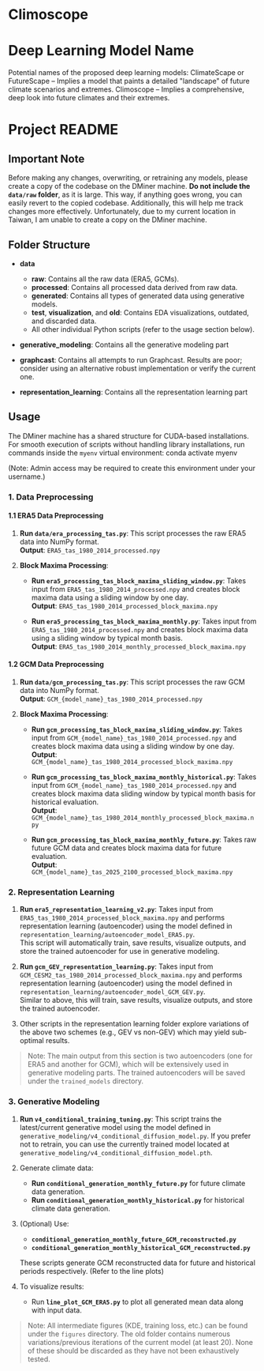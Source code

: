 # Climoscope
# Deep Learning Model Name

Potential names of the proposed deep learning models: 
ClimateScape or FutureScape – Implies a model that paints a detailed "landscape" of future climate scenarios and extremes.
Climoscope – Implies a comprehensive, deep look into future climates and their extremes.


# Project README

## Important Note
Before making any changes, overwriting, or retraining any models, please create a copy of the codebase on the DMiner machine. **Do not include the `data/raw` folder**, as it is large. This way, if anything goes wrong, you can easily revert to the copied codebase. Additionally, this will help me track changes more effectively. Unfortunately, due to my current location in Taiwan, I am unable to create a copy on the DMiner machine.

## Folder Structure
- **data**
    - **raw**: Contains all the raw data (ERA5, GCMs).
    - **processed**: Contains all processed data derived from raw data.
    - **generated**: Contains all types of generated data using generative models.
    - **test**, **visualization**, and **old**: Contains EDA visualizations, outdated, and discarded data.
    - All other individual Python scripts (refer to the usage section below).

- **generative_modeling**: Contains all the generative modeling part
- **graphcast**: Contains all attempts to run Graphcast. Results are poor; consider using an alternative robust implementation or verify the current one.
- **representation_learning**: Contains all the representation learning part

## Usage
The DMiner machine has a shared structure for CUDA-based installations. For smooth execution of scripts without handling library installations, run commands inside the `myenv` virtual environment: conda activate myenv

(Note: Admin access may be required to create this environment under your username.)

### 1. Data Preprocessing

#### 1.1 ERA5 Data Preprocessing
1. **Run `data/era_processing_tas.py`**: This script processes the raw ERA5 data into NumPy format.  
   **Output**: `ERA5_tas_1980_2014_processed.npy`

2. **Block Maxima Processing**:
    - **Run `era5_processing_tas_block_maxima_sliding_window.py`**: Takes input from `ERA5_tas_1980_2014_processed.npy` and creates block maxima data using a sliding window by one day.  
      **Output**: `ERA5_tas_1980_2014_processed_block_maxima.npy`
      
    - **Run `era5_processing_tas_block_maxima_monthly.py`**: Takes input from `ERA5_tas_1980_2014_processed.npy` and creates block maxima data using a sliding window by typical month basis.  
      **Output**: `ERA5_tas_1980_2014_monthly_processed_block_maxima.npy`

#### 1.2 GCM Data Preprocessing
1. **Run `data/gcm_processing_tas.py`**: This script processes the raw GCM data into NumPy format.  
   **Output**: `GCM_{model_name}_tas_1980_2014_processed.npy`

2. **Block Maxima Processing**:
    - **Run `gcm_processing_tas_block_maxima_sliding_window.py`**: Takes input from `GCM_{model_name}_tas_1980_2014_processed.npy` and creates block maxima data using a sliding window by one day.  
      **Output**: `GCM_{model_name}_tas_1980_2014_processed_block_maxima.npy`
      
    - **Run `gcm_processing_tas_block_maxima_monthly_historical.py`**: Takes input from `GCM_{model_name}_tas_1980_2014_processed.npy` and creates block maxima data sliding window by typical month basis for historical evaluation.  
      **Output**: `GCM_{model_name}_tas_1980_2014_monthly_processed_block_maxima.npy`
      
    - **Run `gcm_processing_tas_block_maxima_monthly_future.py`**: Takes raw future GCM data and creates block maxima data for future evaluation.  
      **Output**: `GCM_{model_name}_tas_2025_2100_processed_block_maxima.npy`

### 2. Representation Learning
1. **Run `era5_representation_learning_v2.py`**: Takes input from `ERA5_tas_1980_2014_processed_block_maxima.npy` and performs representation learning (autoencoder) using the model defined in `representation_learning/autoencoder_model_ERA5.py`.  
   This script will automatically train, save results, visualize outputs, and store the trained autoencoder for use in generative modeling.

2. **Run `gcm_GEV_representation_learning.py`**: Takes input from `GCM_CESM2_tas_1980_2014_processed_block_maxima.npy` and performs representation learning (autoencoder) using the model defined in `representation_learning/autoencoder_model_GCM_GEV.py`.  
   Similar to above, this will train, save results, visualize outputs, and store the trained autoencoder.

3. Other scripts in the representation learning folder explore variations of the above two schemes (e.g., GEV vs non-GEV) which may yield sub-optimal results.

> Note: The main output from this section is two autoencoders (one for ERA5 and another for GCM), which will be extensively used in generative modeling parts. The trained autoencoders will be saved under the `trained_models` directory.

### 3. Generative Modeling
1. **Run `v4_conditional_training_tuning.py`**: This script trains the latest/current generative model using the model defined in `generative_modeling/v4_conditional_diffusion_model.py`. If you prefer not to retrain, you can use the currently trained model located at `generative_modeling/v4_conditional_diffusion_model.pth`.

2. Generate climate data:
    - **Run `conditional_generation_monthly_future.py`** for future climate data generation.
    - **Run `conditional_generation_monthly_historical.py`** for historical climate data generation.

3. (Optional) Use:
    - **`conditional_generation_monthly_future_GCM_reconstructed.py`**
    - **`conditional_generation_monthly_historical_GCM_reconstructed.py`**
    
   These scripts generate GCM reconstructed data for future and historical periods respectively. (Refer to the line plots)

4. To visualize results:
   - Run **`line_plot_GCM_ERA5.py`** to plot all generated mean data along with input data.

> Note: All intermediate figures (KDE, training loss, etc.) can be found under the `figures` directory. The old folder contains numerous variations/previous iterations of the current model (at least 20). None of these should be discarded as they have not been exhaustively tested.
